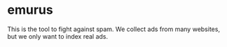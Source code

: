 # emurus

This is the tool to fight against spam. We collect ads from many websites, but we only want to index real ads.
